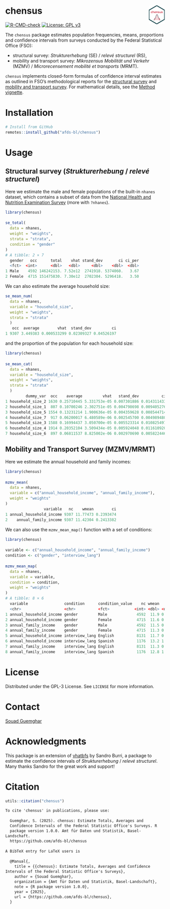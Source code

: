 <!-- README.md is generated from README.Rmd. Please edit that file -->

# chensus <img src="man/figures/logo.png" align="right" width="10%" />

[![R-CMD-check](https://github.com/afds-bl/chensus/actions/workflows/R-CMD-check.yaml/badge.svg)](https://github.com/afds-bl/chensus/actions/workflows/R-CMD-check.yaml)
[![License: GPL
v3](https://img.shields.io/badge/license-GPL--3-blue.svg)](https://www.gnu.org/licenses/gpl-3.0.en.html)

The `chensus` package estimates population frequencies, means,
proportions and confidence intervals from surveys conducted by the
Federal Statistical Office (FSO):

- structural survey: *Strukturerhebung* (SE) / *relevé structurel* (RS),
- mobility and transport survey: *Mikrozensus Mobilität und Verkehr*
  (MZMV) / *Microrecensement mobilité et transports* (MRMT).

`chensus` implements closed-form formulas of confidence interval
estimates as outlined in FSO’s methodological reports for the
[structural
survey](https://www.bfs.admin.ch/bfs/en/home/services/research/methodological-reports.assetdetail.11187024.html)
and [mobility and transport
survey](https://www.bfs.admin.ch/bfs/fr/home/statistiques/mobilite-transports/enquetes/mzmv.assetdetail.24266729.html).
For mathematical details, see the [Method
vignette](articles/method.html).

# Installation

``` r
# Install from GitHub
remotes::install_github("afds-bl/chensus")
```

# Usage

## Structural survey (*Strukturerhebung* / *relevé structurel*)

Here we estimate the male and female populations of the built-in
`nhanes` dataset, which contains a subset of data from the [National
Health and Nutrition Examination
Survey](https://wwwn.cdc.gov/Nchs/Nhanes/2015-2016/DEMO_I.htm) (more
with `?nhanes`).

``` r
library(chensus)

se_total(
  data = nhanes,
  weight = "weights",
  strata = "strata",
  condition = "gender"
)
# A tibble: 2 × 7
  gender   occ      total    vhat stand_dev       ci ci_per
  <fct>  <int>      <dbl>   <dbl>     <dbl>    <dbl>  <dbl>
1 Male    4592 146242153. 7.52e12  2741918. 5374060.   3.67
2 Female  4715 151475830. 7.30e12  2702304. 5296418.   3.50
```

We can also estimate the average household size:

``` r
se_mean_num(
  data = nhanes,
  variable = "household_size",
  weight = "weights",
  strata = "strata"
  )
   occ  average        vhat  stand_dev         ci
1 9307 3.449383 0.000533299 0.02309327 0.04526197
```

and the proportion of the population for each household size:

``` r
library(chensus)

se_mean_cat(
  data = nhanes, 
  variable = "household_size", 
  weight = "weights",
  strata = "strata"
  )
         dummy_var  occ    average         vhat   stand_dev          ci
1 household_size_2 1630 0.25710445 5.331753e-05 0.007301886 0.014311433
2 household_size_1  807 0.10700246 2.302751e-05 0.004798698 0.009405276
3 household_size_5 1554 0.13231214 1.900636e-05 0.004359628 0.008544714
4 household_size_7  917 0.06200017 6.480589e-06 0.002545700 0.004989480
5 household_size_3 1588 0.16994437 3.050700e-05 0.005523314 0.010825497
6 household_size_4 1914 0.20352104 3.509434e-05 0.005924048 0.011610920
7 household_size_6  897 0.06811537 8.825002e-06 0.002970690 0.005822446
```

## Mobility and Transport Survey (MZMV/MRMT)

Here we estimate the annual household and family incomes:

``` r
library(chensus)

mzmv_mean(
  data = nhanes,
  variable = c("annual_household_income", "annual_family_income"),
  weight = "weights"
)
                 variable   nc    wmean        ci
1 annual_household_income 9307 11.77473 0.2393474
2    annual_family_income 9307 11.42304 0.2413382
```

We can also use the `mzmv_mean_map()` function with a set of conditions:

``` r
library(chensus)

variable <- c("annual_household_income", "annual_family_income")
condition <- c("gender", "interview_lang")

mzmv_mean_map(
  data = nhanes,
  variable = variable,
  condition = condition,
  weight = "weights"
)
# A tibble: 8 × 6
  variable                condition      condition_value    nc wmean    ci
  <chr>                   <chr>          <fct>           <int> <dbl> <dbl>
1 annual_household_income gender         Male             4592  11.9 0.331
2 annual_household_income gender         Female           4715  11.6 0.346
3 annual_family_income    gender         Male             4592  11.5 0.330
4 annual_family_income    gender         Female           4715  11.3 0.352
5 annual_household_income interview_lang English          8131  11.7 0.233
6 annual_household_income interview_lang Spanish          1176  13.2 1.24 
7 annual_family_income    interview_lang English          8131  11.3 0.235
8 annual_family_income    interview_lang Spanish          1176  12.8 1.25 
```

# License

Distributed under the GPL-3 License. See `LICENSE` for more information.

# Contact

[Souad Guemghar](mailto:souad.guemghar@bl.ch)

# Acknowledgments

This package is an extension of
[vhatbfs](https://github.com/gibonet/vhatbfs) by Sandro Burri, a package
to estimate the confidence intervals of *Strukturerhebung* / *relevé
structurel*. Many thanks Sandro for the great work and support!

# Citation

``` r
utils::citation("chensus")
```

    To cite 'chensus' in publications, please use:

      Guemghar, S. (2025). chensus: Estimate Totals, Averages and
      Confidence Intervals of the Federal Statistic Office's Surveys. R
      package version 1.0.0. Amt für Daten und Statistik, Basel-Landschaft.
      https://github.com/afds-bl/chensus

    A BibTeX entry for LaTeX users is

      @Manual{,
        title = {{chensus}: Estimate Totals, Averages and Confidence Intervals of the Federal Statistic Office's Surveys},
        author = {Souad Guemghar},
        organization = {Amt für Daten und Statistik, Basel-Landschaft},
        note = {R package version 1.0.0},
        year = {2025},
        url = {https://github.com/afds-bl/chensus},
      }
